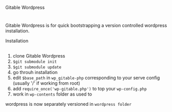 Gitable Wordpress
#

Gitable Wordpress is for quick bootstrapping a version controlled wordpress installation.

Installation
##
1. clone Gitable Wordpress
2. `$git submodule init`
3. `$git submodule update`
4. go throuh installation
5. edit `$base_path` in `wp_gitable-php` corresponding to your serve config (usually '/' if working from root)
6. add `require_once('wp-gitable.php')` to top your `wp-config.php`
7. work in `wp-contents` folder as used to

wordpress is now separately versioned in `wordpress folder`


